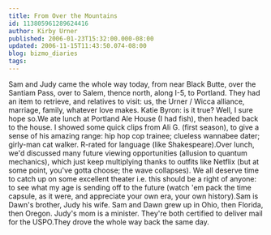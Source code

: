```yaml
---
title: From Over the Mountains
id: 113805961289624416
author: Kirby Urner
published: 2006-01-23T15:32:00.000-08:00
updated: 2006-11-15T11:43:50.074-08:00
blog: bizmo_diaries
tags: 
---
```


Sam and Judy came the whole way today, from near Black Butte, over the Santiam Pass, over to Salem, thence north, along I-5, to Portland.  They had an item to retrieve, and relatives to visit:  us, the Urner / Wicca alliance, marriage, family, whatever love makes.  Katie Byron:  is it true?  Well, I sure hope so.We ate lunch at Portland Ale House (I had fish), then headed back to the house.  I showed some quick clips from Ali G. (first season), to give a sense of his amazing range: hip hop cop trainee; clueless wannabee dater; girly-man cat walker.  R-rated for language (like Shakespeare).Over lunch, we'd discussed many future viewing opportunities (allusion to quantum mechanics), which just keep multiplying thanks to outfits like Netflix (but at some point, you've gotta choose; the wave collapses).  We all deserve time to catch up on some excellent theater i.e. this should be a right of anyone:  to see what my age is sending off to the future (watch 'em pack the time capsule, as it were, and appreciate your own era, your own history).Sam is Dawn's brother, Judy his wife.  Sam and Dawn grew up in Ohio, then Florida, then Oregon.  Judy's mom is a minister.  They're both certified to deliver mail for the USPO.They drove the whole way back the same day.